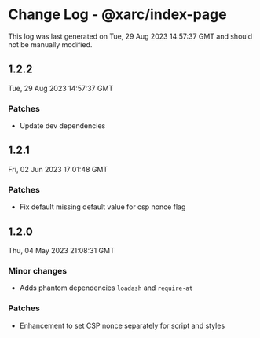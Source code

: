 # Change Log - @xarc/index-page

This log was last generated on Tue, 29 Aug 2023 14:57:37 GMT and should not be manually modified.

## 1.2.2
Tue, 29 Aug 2023 14:57:37 GMT

### Patches

- Update dev dependencies

## 1.2.1
Fri, 02 Jun 2023 17:01:48 GMT

### Patches

- Fix default missing default value for csp nonce flag

## 1.2.0
Thu, 04 May 2023 21:08:31 GMT

### Minor changes

- Adds phantom dependencies `loadash` and `require-at`

### Patches

- Enhancement to set CSP nonce separately for script and styles


